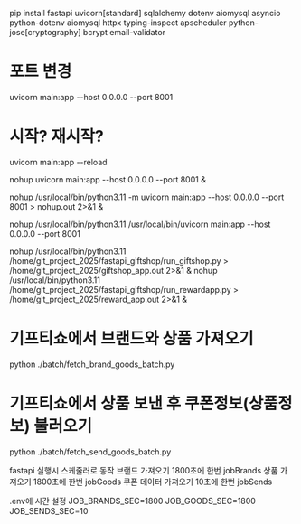 pip install fastapi uvicorn[standard] sqlalchemy dotenv aiomysql asyncio python-dotenv aiomysql httpx typing-inspect apscheduler python-jose[cryptography] bcrypt email-validator

# 포트 변경
uvicorn main:app --host 0.0.0.0 --port 8001
# 시작? 재시작?
uvicorn main:app --reload


nohup uvicorn main:app --host 0.0.0.0 --port 8001 &

nohup /usr/local/bin/python3.11 -m uvicorn main:app --host 0.0.0.0 --port 8001 > nohup.out 2>&1 &

nohup /usr/local/bin/python3.11 /usr/local/bin/uvicorn main:app --host 0.0.0.0 --port 8001

nohup /usr/local/bin/python3.11 /home/git_project_2025/fastapi_giftshop/run_giftshop.py > /home/git_project_2025/giftshop_app.out 2>&1 &
nohup /usr/local/bin/python3.11 /home/git_project_2025/fastapi_giftshop/run_rewardapp.py > /home/git_project_2025/reward_app.out 2>&1 &

# 기프티쇼에서 브랜드와 상품 가져오기
python ./batch/fetch_brand_goods_batch.py
# 기프티쇼에서 상품 보낸 후 쿠폰정보(상품정보) 불러오기
python ./batch/fetch_send_goods_batch.py

fastapi 실행시 스케줄러로 동작
브랜드 가져오기 1800초에 한번
jobBrands
상품 가져오기 1800초에 한번
jobGoods
쿠폰 데이터 가져오기 10초에 한번
jobSends

.env에 시간 설정
JOB_BRANDS_SEC=1800
JOB_GOODS_SEC=1800
JOB_SENDS_SEC=10